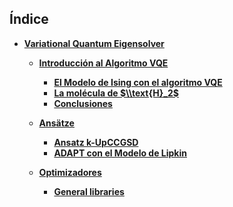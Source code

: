 ## Índice

- **[Variational Quantum Eigensolver](./Notebooks/Part_03_VQE)**

    - **[Introducción al Algoritmo VQE](./Notebooks/Part_03_VQE/Chapter_01_01_Introduction.ipynb)**
        - **[El Modelo de Ising con el algoritmo VQE](./Notebooks/Part_03_VQE/Chapter_01_02_Introduction/Section_011_Modelo-Ising.ipynb)**
        - **[La molécula de $\\text{H}_2$](./Notebooks/Part_03_VQE/Chapter_01_02_Introduction/Section_012_Molecula-H2.ipynb)**
        - **[Conclusiones](./Notebooks/Part_03_VQE/Chapter_01_02_Introduction/Section_013_Conclusiones.ipynb)**

    - **[Ansätze](./Notebooks/Part_03_VQE/Chapter_02_01_Ansatze.ipynb)**
        - **[Ansatz k-UpCCGSD](./Notebooks/Part_03_VQE/Chapter_02_02_Ansatz/Section_021_k-UpCCGSD.ipynb)**
        - **[ADAPT con el Modelo de Lipkin](./Notebooks/Part_03_VQE/Chapter_02_02_Ansatz/Section_023_ADAPT.ipynb)**

    - **[Optimizadores](./Notebooks/Part_03_VQE/Chapter_03_01_Optimizadores_myst.md)**
        - **[General libraries](./Notebooks/Part_03_VQE/Chapter_03_02_Optimizadores/Section_031_Rotosolve.ipynb)**
